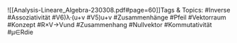
![[Analysis-Lineare_Algebra-230308.pdf#page=60]]Tags & Topics:
   #Inverse
   #Assoziativität
   #V6)λ·(u+v
   #V5)u+v
   #Zusammenhänge
   #Pfeil
   #Vektorraum
   #Konzept
   #R×V→Vund
   #Zusammenhang
   #Nullvektor
   #Kommutativität
   #µ∈Rdie